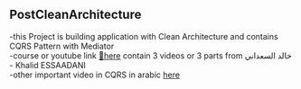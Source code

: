 ## PostCleanArchitecture
-this Project is building application with Clean Architecture and contains CQRS Pattern with Mediator 
<br>
-course or youtube link <a href="https://www.youtube.com/playlist?list=PLwj1YcMhLRN2XM4anR01OHXu-7Ao43VTf">🔗here</a>  contain 3 videos or 3 parts from خالد السعداني - Khalid ESSAADANI
<br>
-other important video in CQRS in arabic <a href="https://www.youtube.com/watch?v=mfSzq6AexeE&t=48s&ab_channel=GalalDev">here</a>

